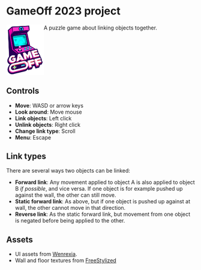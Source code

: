 # GameOff 2023 project
<div style="overflow:hidden;">
<img src="game-off-2023-logo.png" width="100px" style="float:left;" />
<div style="float:left;">
A puzzle game about linking objects together.
</div>
</div>

## Controls
* **Move**: WASD or arrow keys
* **Look around**: Move mouse
* **Link objects**: Left click
* **Unlink objects**: Right click
* **Change link type**: Scroll
* **Menu**: Escape

## Link types
There are several ways two objects can be linked:
* **Forward link**: Any movement applied to object A is also applied to object B *if possible*, and vice versa. If one object is for example pushed up against the wall, the other can still move.
* **Static forward link**: As above, but if one object is pushed up against at wall, the other cannot move in that direction.
* **Reverse link**: As the static forward link, but movement from one object is negated before being applied to the other.

## Assets
* UI assets from [Wenrexia](https://opengameart.org/content/assets-ui-minimalism-scifi).
* Wall and floor textures from [FreeStylized](https://freestylized.com)
